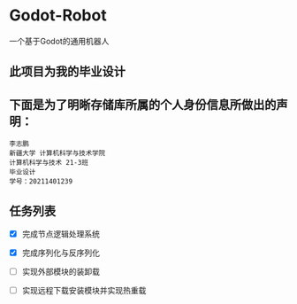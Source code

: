 # Godot-Robot
一个基于Godot的通用机器人
## 此项目为我的毕业设计
## 下面是为了明晰存储库所属的个人身份信息所做出的声明：
```GDScript
李志鹏
新疆大学 计算机科学与技术学院 
计算机科学与技术 21-3班
毕业设计
学号：20211401239
```
## 任务列表
- [x] 完成节点逻辑处理系统
- [x] 完成序列化与反序列化
- [ ] 实现外部模块的装卸载
- [ ] 实现远程下载安装模块并实现热重载


